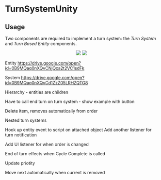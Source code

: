 # TurnSystemUnity

## Usage

Two components are required to implement a turn system: the _Turn System_ and _Turn Based Entity_ components.

<p align="center">
  <img src="https://drive.google.com/uc?export=view&id=0B9MQaq0nXQvCd1ZzZ05LRHZQTG8">
  <img src="https://drive.google.com/uc?export=view&id=0B9MQaq0nXQvCNjQxa2t2VC1sdFk">
</p>

Entity
https://drive.google.com/open?id=0B9MQaq0nXQvCNjQxa2t2VC1sdFk

System
https://drive.google.com/open?id=0B9MQaq0nXQvCd1ZzZ05LRHZQTG8

Hierarchy - entities are children

Have to call end turn on turn system - show example with button

Delete item, removes automatically from order

Nested turn systems

Hook up entity event to script on attached object
Add another listener for turn notification

Add UI listener for when order is changed

End of turn effects when Cycle Complete is called

Update priotity

Move next automatically when current is removed
